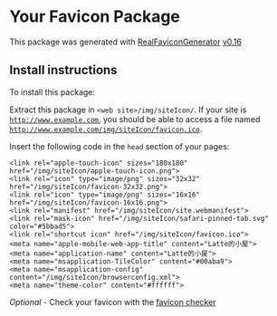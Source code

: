 # Your Favicon Package

This package was generated with [RealFaviconGenerator](https://realfavicongenerator.net/) [v0.16](https://realfavicongenerator.net/change_log#v0.16)

## Install instructions

To install this package:

Extract this package in <code>&lt;web site&gt;/img/siteIcon/</code>. If your site is <code>http://www.example.com</code>, you should be able to access a file named <code>http://www.example.com/img/siteIcon/favicon.ico</code>.

Insert the following code in the `head` section of your pages:

    <link rel="apple-touch-icon" sizes="180x180" href="/img/siteIcon/apple-touch-icon.png">
    <link rel="icon" type="image/png" sizes="32x32" href="/img/siteIcon/favicon-32x32.png">
    <link rel="icon" type="image/png" sizes="16x16" href="/img/siteIcon/favicon-16x16.png">
    <link rel="manifest" href="/img/siteIcon/site.webmanifest">
    <link rel="mask-icon" href="/img/siteIcon/safari-pinned-tab.svg" color="#5bbad5">
    <link rel="shortcut icon" href="/img/siteIcon/favicon.ico">
    <meta name="apple-mobile-web-app-title" content="Latte的小屋">
    <meta name="application-name" content="Latte的小屋">
    <meta name="msapplication-TileColor" content="#00aba9">
    <meta name="msapplication-config" content="/img/siteIcon/browserconfig.xml">
    <meta name="theme-color" content="#ffffff">

*Optional* - Check your favicon with the [favicon checker](https://realfavicongenerator.net/favicon_checker)
